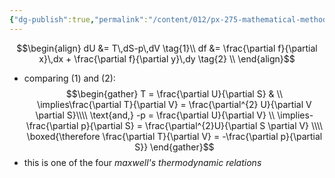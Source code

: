 ```yaml
---
{"dg-publish":true,"permalink":"/content/012/px-275-mathematical-methods/a-differentiation/1-introduction-a1-and-a2/px-275-a2c-maxwell-s-thermodynamic-relation/","noteIcon":"1","created":"2024-11-25T10:50:32.000+00:00","updated":"2024-11-26T10:03:57.821+00:00"}
---
```


$$\begin{align} 
	dU &= T\,dS-p\,dV \tag{1}\\
	df &= \frac{\partial f}{\partial x}\,dx + \frac{\partial f}{\partial y}\,dy \tag{2} \\
\end{align}$$
- comparing (1) and (2): 
$$\begin{gather}
		T = \frac{\partial U}{\partial S} & \\
		\implies\frac{\partial T}{\partial V} = \frac{\partial^{2} U}{\partial V \partial S}\\\\
		\text{and,}
		-p = \frac{\partial U}{\partial V} \\
		\implies- \frac{\partial p}{\partial S} = \frac{\partial^{2}U}{\partial S \partial V} \\\\
		\boxed{\therefore \frac{\partial T}{\partial V} = -\frac{\partial p}{\partial S}}
\end{gather}$$
- this is one of the four *maxwell's thermodynamic relations*
